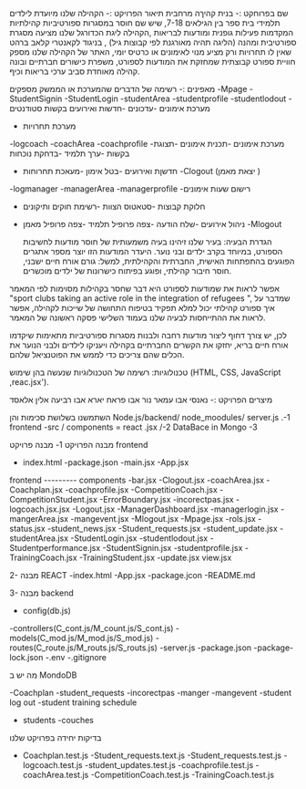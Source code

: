 שם בפרוחקט :- בנית קהיךה מרחבית 
תיאור הפרויקט :- הקהילה שלנו מיועדת לילדים תלמידי בית ספר בין הגילאים 7-18, שיש שם חוסר במסגרות ספורטיביות קהילתיות המקדמות פעילות גופנית ומודעות לבריאות ,הקהילה ליגת הכדורגל שלנו מציעה מסגרת ספורטיבית ומהנה (הליגה תהיה מאורגנת לפי קבוצות גיל) , בניגוד לקאנטרי קלאב ברהט שאין לו תחרויות ורק מציע מנוי לאימונים או כרטיס יומי, האתר של הקהילה שלנו מספק חוויית ספורט קבוצתית שמחזקת את המודעות לספורט, משפרת כישורים חברתיים ובונה קהילה מאוחדת סביב ערכי בריאות וכיף.


מאפינים :- רשימה של הדברים שהמערכת או הממשק מספקים
-Mpage 
-StudentSignin 
-StudentLogin 
-studentArea
-studentprofile 
-studentlodout
-מערכת אימונים 
-עדכונים
-חדשות ואירועים 
בקשות סטודנטים 
- מערכת תחרויות 



-logcoach
-coachArea
-coachprofile
-מערכת אימונים 
-תכנית אימונים
-תצוגת בקשות 
-ערך תלמיד 
-בדחקת נוכחות 
- חדשןת ואירועים 
-בטל אימון
-מעאכת תחרוחות 
-Clogout (יצאת מאמן )


-logmanager
-managerArea
-managerprofile
-רישום שעות אימונים 
- חלוקת קבוצות 
-סטאטוס הצוות 
-רשימת חוקים ותיקונים 
- ניהול אירועים
-שלח הודעה
-צפה פרופיל תלמיד 
-צפה פרופיל מאמן 
-Mlogout


	הגדרת הבעיה:
בעיר שלנו זיהינו בעיה משמעותית של חוסר מודעות לחשיבות הספורט, במיוחד בקרב ילדים ובני נוער. היעדר המודעות הזו יוצר מספר אתגרים הפוגעים בהתפתחות האישית, החברתית והקהילתית, למשל: גורם אורח חיים ישבני, חוסר חיבור קהילתי, ופוגע בפיתוח כישרונות של ילדים מוכשרים.

אפשר לראות את שמודעות לספורט היא דבר שחסר בקהילות מסוימות לפי המאמר "sport clubs taking an active role in the integration of refugees ", שמדבר על איך ספורט קהילתי יכול למלא תפקיד בטיפוח התחושה של שייכות לקהילה, אפשר לראות את ההתייחסות לבעיה שלנו בעמוד השלישי פסקה ראשונה של המאמר.

לכן, יש צורך דחוף ליצור מודעות רחבה ולבנות מסגרות ספורטיביות מתאימות שיקדמו אורח חיים בריא, יחזקו את הקשרים החברתיים בקהילה ויעניקו לילדים ולבני הנוער את הכלים שהם צריכים כדי לממש את הפוטנציאל שלהם.


טכנולוגיות:
רשימה של הטכנולוגיות שנעשה בהן שימוש (HTML, CSS, JavaScript ,reac.jsx').




מיצרים הפרויקט :- 
נאנסי אבו עמאר 
נור אבו פראח 
יארא אבו רביעה
אלין אלאסד 

השתמשנו בשלושת סכימות והן 
 Node.js/backend/  node_moodules/ server.js .-1
  frontend -src / components = react .jsx /-2
DataBace in Mongo -3



מבנה הפרויקט 
1- מבנה פרויקט frontend 
- index.html
-package.json
-main.jsx
-App.jsx


frontend --------- components
-bar.jsx 
-Clogout.jsx
-coachArea.jsx
-Coachplan.jsx
-coachprofile.jsx
-CompetitionCoach.jsx
-CompetitionStudent.jsx
-ErrorBoundary.jsx
-incorectpas.jsx
-logcoach.jsx.jsx
-Logout.jsx
-ManagerDashboard.jsx
-managerlogin.jsx
-mangerArea.jsx
-mangevent.jsx
-Mlogout.jsx
-Mpage.jsx
-rols.jsx
-status.jsx
-student_news.jsx
-Student_requests.jsx
-student_update.jsx
-studentArea.jsx
-StudentLogin.jsx
-studentlodout.jsx
-Studentperformance.jsx
-StudentSignin.jsx
-studentprofile.jsx
-TrainingCoach.jsx
-TrainingStudent.jsx
-update.jsx
view.jsx











2- מבנה REACT 
-index.html
-App.jsx
-package.jcon
-README.md


3- מבנה  backend 
- config(db.js)

-controllers(C_cont.js/M_count.js/S_cont.js)
-models(C_mod.js/M_mod.js/S_mod.js)
-routes(C_route.js/M_routs.js/S_routs.js)
-server.js
-package.json
-package-lock.json
-.env
-.gitignore



מה יש  ב MondoDB

-Coachplan
-student_requests
-incorectpas
-manger
-mangevent
-student log out 
-student training schedule
- students
-couches





בדיקות יחידה בפרויקט שלנו 
- Coachplan.test.js
-Student_requests.text.js 
-Student_requests.test.js
-logcoach.test.js
-student_updates.test.js
-coachprofile.test.js
-coachArea.test.js
-CompetitionCoach.test.js
-TrainingCoach.test.js


